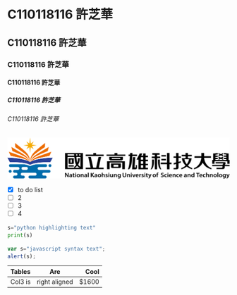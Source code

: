 # C110118116 許芝華
## C110118116 許芝華
### C110118116 許芝華
#### C110118116 許芝華
##### C110118116 許芝華
###### C110118116 許芝華

![NKUST](nkust.png "高科大")

- [x] to do list
- [ ] 2
- [ ] 3
- [ ] 4

```python
s="python highlighting text"
print(s)
```

```js
var s="javascript syntax text";
alert(s);
```

| Tables | Are | Cool |
|:-------|:---:|-----:|
|Col3 is|right aligned|$1600|
